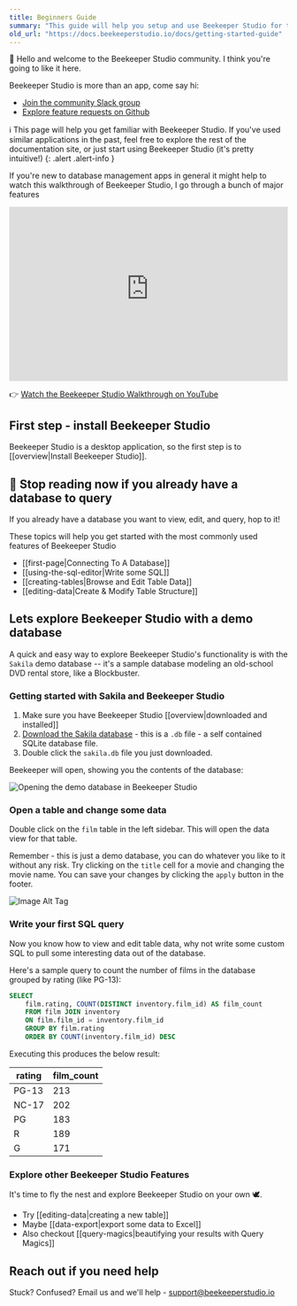 ```yaml
---
title: Beginners Guide
summary: "This guide will help you setup and use Beekeeper Studio for the first time. Don't worry, it's pretty painless. :-)"
old_url: "https://docs.beekeeperstudio.io/docs/getting-started-guide"
---
```


👋 Hello and welcome to the Beekeeper Studio community. I think you're going to like it here.

Beekeeper Studio is more than an app, come say hi:

- [Join the community Slack group](https://beekeeperstudio.io/slack)
- [Explore feature requests on Github](https://github.com/beekeeper-studio/beekeeper-studio)

ℹ This page will help you get familiar with Beekeeper Studio. If you've used similar applications in the past, feel free to explore the rest of the documentation site, or just start using Beekeeper Studio (it's pretty intuitive!)
{: .alert .alert-info }

If you're new to database management apps in general it might help to watch this walkthrough of Beekeeper Studio, I go through a bunch of major features

<iframe width="100%" height="315" src="https://www.youtube-nocookie.com/embed/id37-ZRZNkQ" title="YouTube video player" frameborder="0" allow="accelerometer; autoplay; clipboard-write; encrypted-media; gyroscope; picture-in-picture; web-share" allowfullscreen></iframe>

👉  [Watch the Beekeeper Studio Walkthrough on YouTube](https://www.youtube.com/watch?v=id37-ZRZNkQ)

## First step - install Beekeeper Studio

Beekeeper Studio is a desktop application, so the first step is to [[overview|Install Beekeeper Studio]].


## 📢 Stop reading now if you already have a database to query

If you already have a database you want to view, edit, and query, hop to it!

These topics will help you get started with the most commonly used features of Beekeeper Studio

- [[first-page|Connecting To A Database]]
- [[using-the-sql-editor|Write some SQL]]
- [[creating-tables|Browse and Edit Table Data]]
- [[editing-data|Create & Modify Table Structure]]


## Lets explore Beekeeper Studio with a demo database

A quick and easy way to explore Beekeeper Studio's functionality is with the `Sakila` demo database -- it's a sample database modeling an old-school DVD rental store, like a Blockbuster.

### Getting started with Sakila and Beekeeper Studio

1. Make sure you have Beekeeper Studio [[overview|downloaded and installed]]
1. [Download the Sakila database](https://github.com/ivanceras/sakila/raw/master/sqlite-sakila-db/sakila.db) - this is a `.db` file - a self contained SQLite database file.
2. Double click the `sakila.db` file you just downloaded.

Beekeeper will open, showing you the contents of the database:

![Opening the demo database in Beekeeper Studio](https://app.duckdocs.com/sites/2/pages/getting-started-guide/images/60)

### Open a table and change some data

Double click on the `film` table in the left sidebar. This will open the data view for that table.

Remember - this is just a demo database, you can do whatever you like to it without any risk. Try clicking on the `title` cell for a movie and changing the movie name. You can save your changes by clicking the `apply` button in the footer.


![Image Alt Tag](https://app.duckdocs.com/sites/2/pages/getting-started-guide/images/61)

### Write your first SQL query

Now you know how to view and edit table data, why not write some custom SQL to pull some interesting data out of the database.

Here's a sample query to count the number of films in the database grouped by rating (like PG-13):

```sql
SELECT 
    film.rating, COUNT(DISTINCT inventory.film_id) AS film_count
    FROM film JOIN inventory
    ON film.film_id = inventory.film_id
    GROUP BY film.rating
    ORDER BY COUNT(inventory.film_id) DESC
```

Executing this produces the below result:

| rating | film_count |
|--------|------------|
| PG-13  | 213        |
| NC-17  | 202        |
| PG     | 183        |
| R      | 189        |
| G      | 171        |

### Explore other Beekeeper Studio Features

It's time to fly the nest and explore Beekeeper Studio on your own 🕊.

- Try [[editing-data|creating a new table]]
- Maybe [[data-export|export some data to Excel]]
- Also checkout [[query-magics|beautifying your results with Query Magics]]


## Reach out if you need help

Stuck? Confused? Email us and we'll help - [support@beekeeperstudio.io](mailto:support@beekeeperstudio.io)
